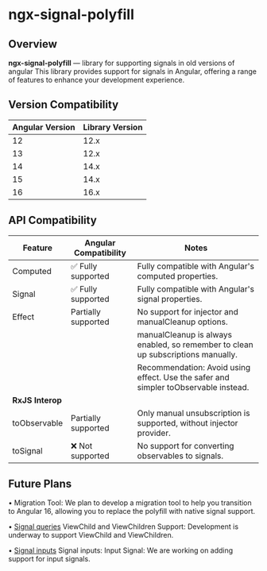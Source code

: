 # ngx-signal-polyfill

## Overview

**ngx-signal-polyfill** — library for supporting signals in old versions of angular
This library provides support for signals in Angular, offering a range of features to enhance your development experience.

## Version Compatibility

| Angular Version | Library Version |
|-----------------|-----------------|
| 12              | 12.x            |
| 13              | 12.x            |
| 14              | 14.x            |
| 15              | 14.x            |
| 16              | 16.x            |

## API Compatibility

| Feature          | Angular Compatibility | Notes                                                                               |
|------------------|-----------------------|-------------------------------------------------------------------------------------|
| Computed         | ✅ Fully supported     | Fully compatible with Angular's computed properties.                                |
| Signal           | ✅ Fully supported     | Fully compatible with Angular's signal properties.                                  |
| Effect           | Partially supported   | No support for injector and manualCleanup options.                                  |
|                  |                       | manualCleanup is always enabled, so remember to clean up subscriptions manually.    |
|                  |                       | Recommendation: Avoid using effect. Use the safer and simpler toObservable instead. |
| **RxJS Interop**                                                                                                              |
| toObservable     | Partially supported   | Only manual unsubscription is supported, without injector provider.                 |
| toSignal         | ❌ Not supported       | No support for converting observables to signals.                                   |

## Future Plans

• Migration Tool: We plan to develop a migration tool to help you transition to Angular 16, allowing you to replace the polyfill with native signal support.

•  [Signal queries](https://angular.dev/guide/signals/queries) ViewChild and ViewChildren Support: Development is underway to support ViewChild and ViewChildren.

•  [Signal inputs](https://angular.dev/guide/signals/inputs) Signal inputs: Input Signal: We are working on adding support for input signals.

